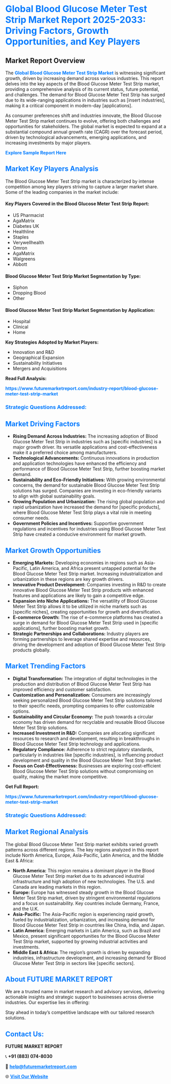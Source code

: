<h1 style="color: #007BFF;">Global Blood Glucose Meter Test Strip Market Report 2025-2033: Driving Factors, Growth Opportunities, and Key Players</h1>

<section id="overview">
<h2>Market Report Overview</h2>
<p>The <a href="https://www.futuremarketreport.com/industry-report/blood-glucose-meter-test-strip-market" style="color: #007BFF; text-decoration: none;"><strong>Global Blood Glucose Meter Test Strip Market</strong></a> is witnessing significant growth, driven by increasing demand across various industries. This report delves into the key aspects of the Blood Glucose Meter Test Strip market, providing a comprehensive analysis of its current status, future potential, and challenges. The demand for Blood Glucose Meter Test Strip has surged due to its wide-ranging applications in industries such as [insert industries], making it a critical component in modern-day [applications].</p>
<p>As consumer preferences shift and industries innovate, the Blood Glucose Meter Test Strip market continues to evolve, offering both challenges and opportunities for stakeholders. The global market is expected to expand at a substantial compound annual growth rate (CAGR) over the forecast period, driven by technological advancements, emerging applications, and increasing investments by major players.</p>
</section>

<section id="overview">
<p><a href="https://www.futuremarketreport.com/request-sample/reportId=115083" style="color: #007BFF; text-decoration: none;"><strong>Explore Sample Report Here</strong></a></p>
</section>

<section id="key-players">
<h2 style="color: #007BFF;">Market Key Players Analysis</h2>
<p>The Blood Glucose Meter Test Strip market is characterized by intense competition among key players striving to capture a larger market share. Some of the leading companies in the market include:</p>
<h4>Key Players Covered in the Blood Glucose Meter Test Strip Report:</h4>
<ul><li>US Pharmacist</li><li>AgaMatrix</li><li>Diabetes UK</li><li>Healthline</li><li>Staples</li><li>Verywellhealth</li><li>Omron</li><li>AgaMatrix</li><li>Walgreens</li><li>Abbott</li></ul>
<h4>Blood Glucose Meter Test Strip Market Segmentation by Type:</h4>
<ul><li>Siphon</li><li>Dropping Blood</li><li>Other</li></ul>

<h4>Blood Glucose Meter Test Strip Market Segmentation by Application:</h4>
<ul><li>Hospital</li><li>Clinical</li><li>Home</li></ul>
<p><strong>Key Strategies Adopted by Market Players:</strong></p>
<ul>
<li>Innovation and R&D</li>
<li>Geographical Expansion</li>
<li>Sustainability Initiatives</li>
<li>Mergers and Acquisitions</li>
</ul>
</section>

<section>
<p><strong>Read Full Analysis: </strong></p><a href="https://www.futuremarketreport.com/industry-report/blood-glucose-meter-test-strip-market" style="color: #007BFF; text-decoration: none;"><strong>https://www.futuremarketreport.com/industry-report/blood-glucose-meter-test-strip-market</strong></a>
<h3 style="color: #007BFF;">Strategic Questions Addressed:</h3>
</section>

<section id="driving-factors">
<h2 style="color: #007BFF;">Market Driving Factors</h2>
<ul>
<li><strong>Rising Demand Across Industries:</strong> The increasing adoption of Blood Glucose Meter Test Strip in industries such as [specific industries] is a major growth driver. Its versatile applications and cost-effectiveness make it a preferred choice among manufacturers.</li>
<li><strong>Technological Advancements:</strong> Continuous innovations in production and application technologies have enhanced the efficiency and performance of Blood Glucose Meter Test Strip, further boosting market demand.</li>
<li><strong>Sustainability and Eco-Friendly Initiatives:</strong> With growing environmental concerns, the demand for sustainable Blood Glucose Meter Test Strip solutions has surged. Companies are investing in eco-friendly variants to align with global sustainability goals.</li>
<li><strong>Growing Population and Urbanization:</strong> The rising global population and rapid urbanization have increased the demand for [specific products], where Blood Glucose Meter Test Strip plays a vital role in meeting consumer needs.</li>
<li><strong>Government Policies and Incentives:</strong> Supportive government regulations and incentives for industries using Blood Glucose Meter Test Strip have created a conducive environment for market growth.</li>
</ul>
</section>

<section id="growth-opportunities">
<h2 style="color: #007BFF;">Market Growth Opportunities</h2>
<ul>
<li><strong>Emerging Markets:</strong> Developing economies in regions such as Asia-Pacific, Latin America, and Africa present untapped potential for the Blood Glucose Meter Test Strip market. Increasing industrialization and urbanization in these regions are key growth drivers.</li>
<li><strong>Innovative Product Development:</strong> Companies investing in R&D to create innovative Blood Glucose Meter Test Strip products with enhanced features and applications are likely to gain a competitive edge.</li>
<li><strong>Expansion into Niche Applications:</strong> The versatility of Blood Glucose Meter Test Strip allows it to be utilized in niche markets such as [specific niches], creating opportunities for growth and diversification.</li>
<li><strong>E-commerce Growth:</strong> The rise of e-commerce platforms has created a surge in demand for Blood Glucose Meter Test Strip used in [specific applications], further boosting market growth.</li>
<li><strong>Strategic Partnerships and Collaborations:</strong> Industry players are forming partnerships to leverage shared expertise and resources, driving the development and adoption of Blood Glucose Meter Test Strip products globally.</li>
</ul>
</section>

<section id="trending-factors">
<h2 style="color: #007BFF;">Market Trending Factors</h2>
<ul>
<li><strong>Digital Transformation:</strong> The integration of digital technologies in the production and distribution of Blood Glucose Meter Test Strip has improved efficiency and customer satisfaction.</li>
<li><strong>Customization and Personalization:</strong> Consumers are increasingly seeking personalized Blood Glucose Meter Test Strip solutions tailored to their specific needs, prompting companies to offer customizable options.</li>
<li><strong>Sustainability and Circular Economy:</strong> The push towards a circular economy has driven demand for recyclable and reusable Blood Glucose Meter Test Strip solutions.</li>
<li><strong>Increased Investment in R&D:</strong> Companies are allocating significant resources to research and development, resulting in breakthroughs in Blood Glucose Meter Test Strip technology and applications.</li>
<li><strong>Regulatory Compliance:</strong> Adherence to strict regulatory standards, particularly in industries like [specific industries], is influencing product development and quality in the Blood Glucose Meter Test Strip market.</li>
<li><strong>Focus on Cost-Effectiveness:</strong> Businesses are exploring cost-efficient Blood Glucose Meter Test Strip solutions without compromising on quality, making the market more competitive.</li>
</ul>
</section>

<section>
<p><strong>Get Full Report: </strong></p><a href="https://www.futuremarketreport.com/industry-report/blood-glucose-meter-test-strip-market" style="color: #007BFF; text-decoration: none;"><strong>https://www.futuremarketreport.com/industry-report/blood-glucose-meter-test-strip-market</strong></a>
<h3 style="color: #007BFF;">Strategic Questions Addressed:</h3>
</section>


<section id="regional-analysis">
<h2 style="color: #007BFF;">Market Regional Analysis</h2>
<p>The global Blood Glucose Meter Test Strip market exhibits varied growth patterns across different regions. The key regions analyzed in this report include North America, Europe, Asia-Pacific, Latin America, and the Middle East & Africa:</p>
<ul>
<li><strong>North America:</strong> This region remains a dominant player in the Blood Glucose Meter Test Strip market due to its advanced industrial infrastructure and high adoption of new technologies. The U.S. and Canada are leading markets in this region.</li>
<li><strong>Europe:</strong> Europe has witnessed steady growth in the Blood Glucose Meter Test Strip market, driven by stringent environmental regulations and a focus on sustainability. Key countries include Germany, France, and the U.K.</li>
<li><strong>Asia-Pacific:</strong> The Asia-Pacific region is experiencing rapid growth, fueled by industrialization, urbanization, and increasing demand for Blood Glucose Meter Test Strip in countries like China, India, and Japan.</li>
<li><strong>Latin America:</strong> Emerging markets in Latin America, such as Brazil and Mexico, present significant opportunities for the Blood Glucose Meter Test Strip market, supported by growing industrial activities and investments.</li>
<li><strong>Middle East & Africa:</strong> The region’s growth is driven by expanding industries, infrastructure development, and increasing demand for Blood Glucose Meter Test Strip in sectors like [specific sectors].</li>
</ul>
</section>

<footer>
<h2 style="color: #007BFF;">About FUTURE MARKET REPORT</h2>
<p>We are a trusted name in market research and advisory services, delivering actionable insights and strategic support to businesses across diverse industries. Our expertise lies in offering:</p>

<p>Stay ahead in today’s competitive landscape with our tailored research solutions.</p>

<h2 style="color: #007BFF;">Contact Us:</h2>
<p><strong>FUTURE MARKET REPORT</strong></p>
<p>📞 <strong>+91 (883) 074-8030</strong></p>
<p>📧 <strong><a href="mailto:help@futuremarketreport.com" style="color: #007BFF;">help@futuremarketreport.com</a></strong></p>
<p>🌐 <strong><a href="https://www.futuremarketreport.com/" style="color: #007BFF;">Visit Our Website</a></strong></p>
</footer>